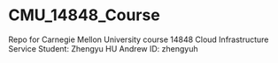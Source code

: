 # CMU_14848_Course
Repo for Carnegie Mellon University course 14848 Cloud Infrastructure Service
Student: Zhengyu HU
Andrew ID: zhengyuh
